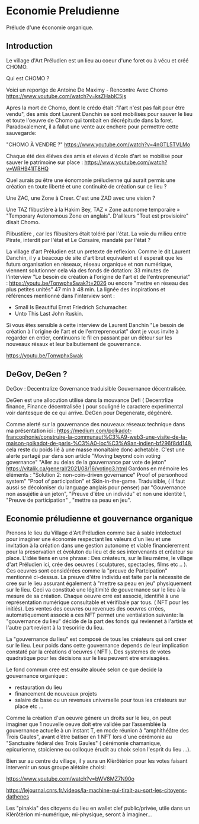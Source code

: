 # Economie Preludienne
Prélude d'une économie organique. 



## Introduction

Le village d'Art Préludien est un lieu au coeur d'une foret ou à vécu et créé CHOMO.

Qui est CHOMO ? 

Voici un reportge de Antoine De Maximy - Rencontre Avec Chomo https://www.youtube.com/watch?v=ksZHabIC5js

Apres la mort de Chomo, dont le crédo était :"l'art n'est pas fait pour être vendu", des amis dont Laurent Danchin se sont mobilisés pour sauver le lieu et toute l'oeuvre de Chomo qui tombait en décrépitude dans la foret. 
Paradoxalement, il a fallut une vente aux enchere pour permettre cette sauvegarde:

"CHOMO À VENDRE ?" https://www.youtube.com/watch?v=4nGTL5TVLMo

Chaque été des éléves des amis et eleves d'école d'art se mobilise pour sauver le patrimoine sur place : https://www.youtube.com/watch?v=WRH941lT8HQ

Quel aurais pu être une éonomonie préludienne qui aurait permis une création en toute liberté et une continuité de création sur ce lieu ?

Une ZAC, une Zone à Creer. C'est une ZAD avec une vision ?

Une TAZ flibustière à la Hakim Bey, TAZ « Zone autonome temporaire » "Temporary Autonomous Zone en anglais". D'ailleurs "Tout est provisioire" disait Chomo.

Flibustière , car les flibusiters était toléré par l'état. La voie du milieu entre Pirate, interdit par l'état et Le Corsaire, mandaté par l'état ?

La village d'art Préludien est un pretexte de reflexion. 
Comme le dit Laurent Danchin, il y a beacoup de site d'art brut equivalent et il esperait que les futurs organisation en réseaux, réseau organique et non numérique, viennent solutionner cela via des fonds de dotation: 33 minutes de l'interview "Le besoin de création à l'origine de l'art et de l'entrepreneuriat" : https://youtu.be/TonwphxSwak?t=2026 ou encore "mettre en réseau des plus petites unités" 47 min à 48 min. La lignée des inspirations et références mentionné dans l'interview sont :
- Small Is Beautiful Ernst Friedrich Schumacher.
- Unto This Last John Ruskin.

Si vous êtes sensible à cette interview de Laurent Danchin "Le besoin de création à l'origine de l'art et de l'entrepreneuriat" dont je vous invite à regarder en entier, continuons le fil en passant par un détour sur les nouveaux résaux et leur balbutiement de gouvernance.

https://youtu.be/TonwphxSwak


## DeGov, DeGen ?

DeGov : Decentralize Governance traduisible Gouvernance décentralisée.

DeGen est une allocution utilisé dans la mouvance Defi ( Decentrlize finance, Finance décentralisée ) pour souligné le caractere experimental voir dantesque de ce qui arrive. DeGen pour Degenerate, dégénéré.

Comme alerté sur la gouvernance des nouveaux réseaux technique dans ma présentation ici : https://medium.com/polkadot-francophonie/construire-la-communaut%C3%A9-web3-une-visite-de-la-maison-polkadot-de-paris-%C3%A0-loc%C3%A9an-indien-bf296f8dd148, cela reste du poids lié à une masse monaitaire donc achetable.
C'est une alerte partagé par dans son article "Moving beyond coin voting governance" "Aller au delas de la gouvernance par vote de jeton"  https://vitalik.ca/general/2021/08/16/voting3.html
Gardons en mémoire les éléments : "Solution 2: non-coin-driven governance" Proof of personhood system" "Proof of participation" et Skin-in-the-game. 
Traduisible, ( il faut aussi se décoloniser du language anglais pour penser) par "Gouvernance non assujétie à un jeton", "Preuve d'être un individu" et non une identité !, "Preuve de participation" , "mettre sa peau en jeu".

## Economie préludienne et gouvernance organique

Prenons le lieu du Village d'Art Préludien comme bac à sable intelectuel pour imaginer une économie respectant les valeurs d'un lieu et une invitation à la création dans une gestion autonome et viable financierement pour la preservation et évoluton du lieu et de ses intervenants et créateur su place.
L'idée tiens en une phrase :
Des créateurs, sur le lieu même, le village d'art Préludien ici, crée des oeuvres ( sculptures, spectacles, films etc .. ). Ces oeuvres sont considérées comme la "preuve de Partcipation" mentionné ci-dessus. La preuve d'être individu est faite par la nécessité de cree sur le lieu assurant également à "mettre sa peau en jeu" physiquement sur le lieu. Ceci va constitué une légitimité de gouvernance sur le lieu à la mesure de sa création.
Chaque oeuvre crré est associé, identifié à une représentation numérique consultable et vérifibale par tous.  ( NFT pour les initiés).
Les ventes des oeuvres ou revenues des oeuvres crrées, automatiquement associé a ces NFT permet une ventialation suivante: 
la "gouvernance du lieu" décide de la part des fonds qui reviennet à l'artiste et l'autre part revient à la tresoririe du lieu.

La "gouvernance du lieu" est composé de tous les créateurs qui ont creer sur le lieu. Leur poids dans cette gouvernance depends de leur implication constaté par la créations d'oeuvres ( NFT ). 
Des systemes de votes quadratique pour les décisions sur le lieu peuvent etre envisagées.


Le fond commun cree est ensuite alouée selon ce que decide la gouvernance organique :
- restauration du lieu
- financement de nouveaux projets
- salaire de base ou un revenues universelle pour tous les créateurs sur place etc ...


Comme la création d'un oeuvre génere un droits sur le lieu, on peut imaginer que 1 nouvelle oeuve doit etre validée par l’assemblée la gouvernance actuelle à un instant T, en mode réunion à "amphithéâtre des Trois Gaules", avant d’être batiser en 1 NFT lors d'une cérémonie au "Sanctuaire fédéral des Trois Gaules" ( cérémonie chamanique, epicurienne, stoicienne ou colloque érudit au choix selon l'esprit du lieu ...).

Bien sur au centre du village, il y aura un Klèrôtèrion pour les votes faisant intervenir un sous groupe alétoire choisi:

https://www.youtube.com/watch?v=bWV8MZ7N90o

https://lejournal.cnrs.fr/videos/la-machine-qui-tirait-au-sort-les-citoyens-dathenes

Les "pinakia" des citoyens du lieu  en wallet clef public/privée, utile dans un Klèrôtèrion mi-numérique, mi-physique, seront à imaginer...




